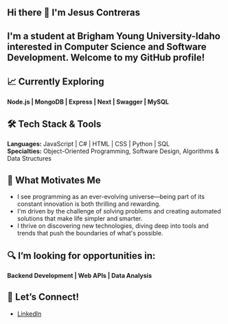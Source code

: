 ## Hi there 👋 I'm Jesus Contreras

I'm a student at Brigham Young University-Idaho interested in Computer Science and Software Development. Welcome to my GitHub profile!
---

## 📈 **Currently Exploring**

**Node.js | MongoDB | Express | Next | Swagger | MySQL** 

## 🛠️ **Tech Stack & Tools**

**Languages:** JavaScript | C# | HTML | CSS | Python | SQL <br>
**Specialties:** Object-Oriented Programming, Software Design, Algorithms & Data Structures

## 🚀 **What Motivates Me** 

- I see programming as an ever-evolving universe—being part of its constant innovation is both thrilling and rewarding.
- I'm driven by the challenge of solving problems and creating automated solutions that make life simpler and smarter.
- I thrive on discovering new technologies, diving deep into tools and trends that push the boundaries of what's possible.

## 🔍 **I’m looking for opportunities in:**

**Backend Development | Web APIs | Data Analysis** 

## 🤝 **Let’s Connect!**

- [LinkedIn](https://www.linkedin.com/in/jes%C3%BAs-contreras-72178123a/)

